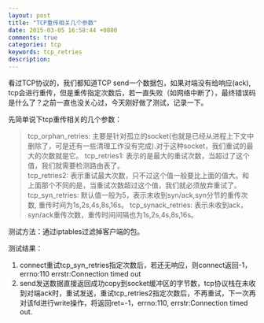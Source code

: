 ```yaml
---
layout: post
title: "TCP重传相关几个参数"
date: 2015-03-05 16:58:44 +0800
comments: true
categories: tcp
keywords: tcp_retries
description: 
---
```


看过TCP协议的，我们都知道TCP send一个数据包，如果对端没有给响应(ack), tcp会进行重传，但是重传指定次数后，若一直失败（如网络中断了），最终错误码是什么了？之前一直也没关心过，今天刚好做了测试，记录一下。

<!-- more -->
先简单说下tcp重传相关的几个参数：
> tcp_orphan_retries: 主要是针对孤立的socket(也就是已经从进程上下文中删除了，可是还有一些清理工作没有完成).对于这种socket，我们重试的最大的次数就是它。 
> tcp_retries1: 表示的是最大的重试次数，当超过了这个值，我们就需要检测路由表了。    
> tcp_retries2: 表示重试最大次数，只不过这个值一般要比上面的值大。和上面那个不同的是，当重试次数超过这个值，我们就必须放弃重试了。  
> tcp_syn_retries: 默认值一般为5，表示未收到syn/ack,syn分节的重传次数, 重传时间为1s,2s,4s,8s,16s。 
> tcp_synack_retries: 表示未收到ack，syn/ack重传次数，重传时间间隔也为1s,2s,4s,8s,16s。

测试方法：通过iptables过滤掉客户端的包。

测试结果：

1. connect重试tcp_syn_retries指定次数后，若还无响应，则connect返回-1， errno:110 errstr:Connection timed out
2. send发送数据直接返回成功copy到socket缓冲区的字节数，tcp协议栈在未收到对端ack时，重试发送，重试tcp_retries2指定次数后，不再重试，下一次再对该fd进行write操作，将返回ret=-1，errno:110, errstr:Connection timed out.
